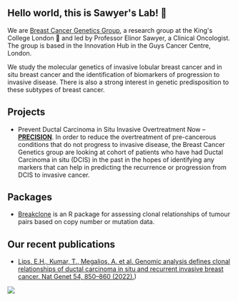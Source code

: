 ## Hello world, this is Sawyer's Lab! 👋

We are [Breast Cancer Genetics Group](https://www.kcl.ac.uk/research/breast-cancer-genetics), a research group at the King's College London :school: and led by Professor Elinor Sawyer, a Clinical Oncologist. The group is based in the Innovation Hub in the Guys Cancer Centre, London. 

We study the molecular genetics of invasive lobular breast cancer and in situ breast cancer and the identification of biomarkers of progression to invasive disease. There is also a strong interest in genetic predisposition to these subtypes of breast cancer.

## Projects

- Prevent Ductal Carcinoma in Situ Invasive Overtreatment Now – [**PRECISION**](https://www.dcisprecision.org/). In order to reduce the overtreatment of pre-cancerous conditions that do not progress to invasive disease, the Breast Cancer Genetics group are looking at cohort of patients who have had Ductal Carcinoma in situ (DCIS) in the past in the hopes of identifying any markers that can help in predicting the recurrence or progression from DCIS to invasive cancer.

## Packages

- [Breakclone](https://github.com/argymeg/breakclone) is an R package for assessing clonal relationships of tumour pairs based on copy number or mutation data.

## Our recent publications 

-  [Lips, E.H., Kumar, T., Megalios, A. et al. Genomic analysis defines clonal relationships of ductal carcinoma in situ and recurrent invasive breast cancer. Nat Genet 54, 850–860 (2022).](https://doi.org/10.1038/s41588-022-01082-3))

![](https://media.springernature.com/full/springer-static/esm/art%3A10.1038%2Fs41588-022-01082-3/MediaObjects/41588_2022_1082_Fig13_ESM.jpg?as=webp)
